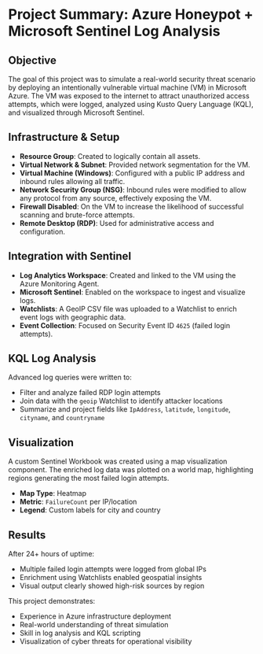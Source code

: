 # Project Summary: Azure Honeypot + Microsoft Sentinel Log Analysis

## Objective

The goal of this project was to simulate a real-world security threat scenario by deploying an intentionally vulnerable virtual machine (VM) in Microsoft Azure. The VM was exposed to the internet to attract unauthorized access attempts, which were logged, analyzed using Kusto Query Language (KQL), and visualized through Microsoft Sentinel.

## Infrastructure & Setup

- **Resource Group**: Created to logically contain all assets.
- **Virtual Network & Subnet**: Provided network segmentation for the VM.
- **Virtual Machine (Windows)**: Configured with a public IP address and inbound rules allowing all traffic.
- **Network Security Group (NSG)**: Inbound rules were modified to allow any protocol from any source, effectively exposing the VM.
- **Firewall Disabled**: On the VM to increase the likelihood of successful scanning and brute-force attempts.
- **Remote Desktop (RDP)**: Used for administrative access and configuration.

## Integration with Sentinel

- **Log Analytics Workspace**: Created and linked to the VM using the Azure Monitoring Agent.
- **Microsoft Sentinel**: Enabled on the workspace to ingest and visualize logs.
- **Watchlists**: A GeoIP CSV file was uploaded to a Watchlist to enrich event logs with geographic data.
- **Event Collection**: Focused on Security Event ID `4625` (failed login attempts).

## KQL Log Analysis

Advanced log queries were written to:
- Filter and analyze failed RDP login attempts
- Join data with the `geoip` Watchlist to identify attacker locations
- Summarize and project fields like `IpAddress`, `latitude`, `longitude`, `cityname`, and `countryname`


## Visualization

A custom Sentinel Workbook was created using a map visualization component. The enriched log data was plotted on a world map, highlighting regions generating the most failed login attempts.

- **Map Type**: Heatmap
- **Metric**: `FailureCount` per IP/location
- **Legend**: Custom labels for city and country

## Results

After 24+ hours of uptime:
- Multiple failed login attempts were logged from global IPs
- Enrichment using Watchlists enabled geospatial insights
- Visual output clearly showed high-risk sources by region

This project demonstrates:
- Experience in Azure infrastructure deployment
- Real-world understanding of threat simulation
- Skill in log analysis and KQL scripting
- Visualization of cyber threats for operational visibility
